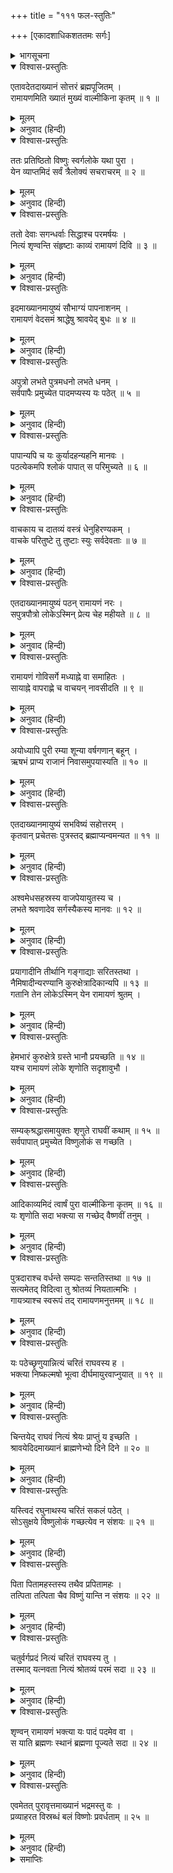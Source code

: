 +++
title = "१११ फल-स्तुतिः"

+++
[एकादशाधिकशततमः सर्गः]



<details><summary>भागसूचना</summary>

111. रामायण-काव्यका उपसंहार और इसकी महिमा
</details>

<details open><summary>विश्वास-प्रस्तुतिः</summary>

एतावदेतदाख्यानं सोत्तरं ब्रह्मपूजितम् ।  
रामायणमिति ख्यातं मुख्यं वाल्मीकिना कृतम् ॥ १ ॥
</details>

<details><summary>मूलम्</summary>

एतावदेतदाख्यानं सोत्तरं ब्रह्मपूजितम् ।  
रामायणमिति ख्यातं मुख्यं वाल्मीकिना कृतम् ॥ १ ॥
</details>

<details><summary>अनुवाद (हिन्दी)</summary>

(कुश और लव कहते हैं—) महर्षि वाल्मीकिद्वारा निर्मित यह रामायण नामक श्रेष्ठ आख्यान उत्तरकाण्डसहित इतना ही है । ब्रह्माजीने भी इसका आदर किया है ॥ १ ॥
</details>

<details open><summary>विश्वास-प्रस्तुतिः</summary>

ततः प्रतिष्ठितो विष्णुः स्वर्गलोके यथा पुरा ।  
येन व्याप्तमिदं सर्वं त्रैलोक्यं सचराचरम् ॥ २ ॥
</details>

<details><summary>मूलम्</summary>

ततः प्रतिष्ठितो विष्णुः स्वर्गलोके यथा पुरा ।  
येन व्याप्तमिदं सर्वं त्रैलोक्यं सचराचरम् ॥ २ ॥
</details>

<details><summary>अनुवाद (हिन्दी)</summary>

इस प्रकार भगवान् श्रीराम पहलेकी ही भाँति अपने विष्णुस्वरूपसे परमधाममें प्रतिष्ठित हुए । उनके द्वारा चराचर प्राणियोंसहित यह समस्त त्रिलोकी व्याप्त है ॥ २ ॥
</details>

<details open><summary>विश्वास-प्रस्तुतिः</summary>

ततो देवाः सगन्धर्वाः सिद्धाश्च परमर्षयः ।  
नित्यं शृण्वन्ति संहृष्टाः काव्यं रामायणं दिवि ॥ ३ ॥
</details>

<details><summary>मूलम्</summary>

ततो देवाः सगन्धर्वाः सिद्धाश्च परमर्षयः ।  
नित्यं शृण्वन्ति संहृष्टाः काव्यं रामायणं दिवि ॥ ३ ॥
</details>

<details><summary>अनुवाद (हिन्दी)</summary>

उन भगवान् के पावन चरित्रसे युक्त होनेके कारण देवता, गन्धर्व, सिद्ध और महर्षि सदा प्रसन्नतापूर्वक देवलोकमें इस रामायणकाव्यका श्रवण करते हैं ॥ ३ ॥
</details>

<details open><summary>विश्वास-प्रस्तुतिः</summary>

इदमाख्यानमायुष्यं सौभाग्यं पापनाशनम् ।  
रामायणं वेदसमं श्राद्धेषु श्रावयेद् बुधः ॥ ४ ॥
</details>

<details><summary>मूलम्</summary>

इदमाख्यानमायुष्यं सौभाग्यं पापनाशनम् ।  
रामायणं वेदसमं श्राद्धेषु श्रावयेद् बुधः ॥ ४ ॥
</details>

<details><summary>अनुवाद (हिन्दी)</summary>

यह प्रबन्धकाव्य आयु तथा सौभाग्यको बढ़ाता और पापोंका नाश करता है । रामायण वेदके समान है । विद्वान् पुरुषको श्राद्धोंमें इसे पढ़कर सुनाना चाहिये ॥ ४ ॥
</details>

<details open><summary>विश्वास-प्रस्तुतिः</summary>

अपुत्रो लभते पुत्रमधनो लभते धनम् ।  
सर्वपापैः प्रमुच्येत पादमप्यस्य यः पठेत् ॥ ५ ॥
</details>

<details><summary>मूलम्</summary>

अपुत्रो लभते पुत्रमधनो लभते धनम् ।  
सर्वपापैः प्रमुच्येत पादमप्यस्य यः पठेत् ॥ ५ ॥
</details>

<details><summary>अनुवाद (हिन्दी)</summary>

इसके पाठसे पुत्रहीनको पुत्र और धनहीनको धन मिलता है । जो प्रतिदिन इसके श्लोकके एक चरणका भी पाठ करता है, वह सब पापोंसे छुटकारा पा जाता है ॥ ५ ॥
</details>

<details open><summary>विश्वास-प्रस्तुतिः</summary>

पापान्यपि च यः कुर्यादहन्यहनि मानवः ।  
पठत्येकमपि श्लोकं पापात् स परिमुच्यते ॥ ६ ॥
</details>

<details><summary>मूलम्</summary>

पापान्यपि च यः कुर्यादहन्यहनि मानवः ।  
पठत्येकमपि श्लोकं पापात् स परिमुच्यते ॥ ६ ॥
</details>

<details><summary>अनुवाद (हिन्दी)</summary>

जो मनुष्य प्रतिदिन पाप करता है, वह भी यदि इसके एक श्लोकका भी नित्य पाठ करे तो वह सारी पापराशिसे मुक्त हो जाता है ॥ ६ ॥
</details>

<details open><summary>विश्वास-प्रस्तुतिः</summary>

वाचकाय च दातव्यं वस्त्रं धेनुहिरण्यकम् ।  
वाचके परितुष्टे तु तुष्टाः स्युः सर्वदेवताः ॥ ७ ॥
</details>

<details><summary>मूलम्</summary>

वाचकाय च दातव्यं वस्त्रं धेनुहिरण्यकम् ।  
वाचके परितुष्टे तु तुष्टाः स्युः सर्वदेवताः ॥ ७ ॥
</details>

<details><summary>अनुवाद (हिन्दी)</summary>

इसकी कथा सुनानेवाले वाचकको वस्त्र, गौ और सुवर्णकी दक्षिणा देनी चाहिये । वाचकके संतुष्ट होनेपर सभी देवता संतुष्ट हो जाते हैं ॥ ७ ॥
</details>

<details open><summary>विश्वास-प्रस्तुतिः</summary>

एतदाख्यानमायुष्यं पठन् रामायणं नरः ।  
सपुत्रपौत्रो लोकेऽस्मिन् प्रेत्य चेह महीयते ॥ ८ ॥
</details>

<details><summary>मूलम्</summary>

एतदाख्यानमायुष्यं पठन् रामायणं नरः ।  
सपुत्रपौत्रो लोकेऽस्मिन् प्रेत्य चेह महीयते ॥ ८ ॥
</details>

<details><summary>अनुवाद (हिन्दी)</summary>

यह रामायण नामक प्रबन्धकाव्य आयुकी वृद्धि करनेवाला है । जो मनुष्य प्रतिदिन इसका पाठ करता है, उसे इस लोकमें पुत्र-पौत्रकी प्राप्ति होती है और मृत्युके पश्चात् परलोकमें भी उसका बड़ा सम्मान होता है ॥ ८ ॥
</details>

<details open><summary>विश्वास-प्रस्तुतिः</summary>

रामायणं गोविसर्गे मध्याह्ने वा समाहितः ।  
सायाह्ने वापराह्णे च वाचयन् नावसीदति ॥ ९ ॥
</details>

<details><summary>मूलम्</summary>

रामायणं गोविसर्गे मध्याह्ने वा समाहितः ।  
सायाह्ने वापराह्णे च वाचयन् नावसीदति ॥ ९ ॥
</details>

<details><summary>अनुवाद (हिन्दी)</summary>

जो प्रतिदिन एकाग्रचित्त हो प्रातःकाल, मध्याह्न, अपराह्ण अथवा सायंकालमें रामायणका पाठ करता है, उसे कभी कोई दुःख नहीं होता है ॥ ९ ॥
</details>

<details open><summary>विश्वास-प्रस्तुतिः</summary>

अयोध्यापि पुरी रम्या शून्या वर्षगणान् बहून् ।  
ऋषभं प्राप्य राजानं निवासमुपयास्यति ॥ १० ॥
</details>

<details><summary>मूलम्</summary>

अयोध्यापि पुरी रम्या शून्या वर्षगणान् बहून् ।  
ऋषभं प्राप्य राजानं निवासमुपयास्यति ॥ १० ॥
</details>

<details><summary>अनुवाद (हिन्दी)</summary>

(श्रीरघुनाथजीके परमधाम पधारनेके पश्चात्) रमणीय अयोध्यापुरी भी बहुत वर्षोंतक सूनी पड़ी रहेगी । फिर राजा ऋषभके समय यह आबाद होगी ॥ १० ॥
</details>

<details open><summary>विश्वास-प्रस्तुतिः</summary>

एतदाख्यानमायुष्यं सभविष्यं सहोत्तरम् ।  
कृतवान् प्रचेतसः पुत्रस्तद् ब्रह्माप्यन्वमन्यत ॥ ११ ॥
</details>

<details><summary>मूलम्</summary>

एतदाख्यानमायुष्यं सभविष्यं सहोत्तरम् ।  
कृतवान् प्रचेतसः पुत्रस्तद् ब्रह्माप्यन्वमन्यत ॥ ११ ॥
</details>

<details><summary>अनुवाद (हिन्दी)</summary>

प्रचेताके पुत्र महर्षि वाल्मीकिजीने अश्वमेध-यज्ञकी समाप्तिके बादकी कथा एवं उत्तरकाण्डसहित रामायण नामक इस ऐतिहासिक काव्यका निर्माण किया है । ब्रह्माजीने भी इसका अनुमोदन किया था ॥ ११ ॥
</details>

<details open><summary>विश्वास-प्रस्तुतिः</summary>

अश्वमेधसहस्रस्य वाजपेयायुतस्य च ।  
लभते श्रवणादेव सर्गस्यैकस्य मानवः ॥ १२ ॥
</details>

<details><summary>मूलम्</summary>

अश्वमेधसहस्रस्य वाजपेयायुतस्य च ।  
लभते श्रवणादेव सर्गस्यैकस्य मानवः ॥ १२ ॥
</details>

<details><summary>अनुवाद (हिन्दी)</summary>

इस काव्यके एक सर्गका श्रवण करनेमात्रसे ही मनुष्य एक हजार अश्वमेध और दस हजार वाजपेय यज्ञोंका फल पा लेता है ॥ १२ ॥
</details>

<details open><summary>विश्वास-प्रस्तुतिः</summary>

प्रयागादीनि तीर्थानि गङ्गाद्याः सरितस्तथा ।  
नैमिषादीन्यरण्यानि कुरुक्षेत्रादिकान्यपि ॥ १३ ॥  
गतानि तेन लोकेऽस्मिन् येन रामायणं श्रुतम् ।
</details>

<details><summary>मूलम्</summary>

प्रयागादीनि तीर्थानि गङ्गाद्याः सरितस्तथा ।  
नैमिषादीन्यरण्यानि कुरुक्षेत्रादिकान्यपि ॥ १३ ॥  
गतानि तेन लोकेऽस्मिन् येन रामायणं श्रुतम् ।
</details>

<details><summary>अनुवाद (हिन्दी)</summary>

जिसने इस लोकमें रामायणकी कथा सुन ली, उसने मानो प्रयाग आदि तीर्थों, गङ्गा आदि पवित्र नदियों, नैमिषारण्य आदि वनों और कुरुक्षेत्र आदि पुण्यक्षेत्रोंकी यात्रा पूरी कर ली ॥ १३ १/२ ॥
</details>

<details open><summary>विश्वास-प्रस्तुतिः</summary>

हेमभारं कुरुक्षेत्रे ग्रस्ते भानौ प्रयच्छति ॥ १४ ॥  
यश्च रामायणं लोके शृणोति सदृशावुभौ ।
</details>

<details><summary>मूलम्</summary>

हेमभारं कुरुक्षेत्रे ग्रस्ते भानौ प्रयच्छति ॥ १४ ॥  
यश्च रामायणं लोके शृणोति सदृशावुभौ ।
</details>

<details><summary>अनुवाद (हिन्दी)</summary>

जो सूर्यग्रहणके समय कुरुक्षेत्रमें एक भार सुवर्णका दान करता है और जो लोकमें प्रतिदिन रामायण सुनता है, वे दोनों समान पुण्यके भागी होते हैं ॥ १४ १/२ ॥
</details>

<details open><summary>विश्वास-प्रस्तुतिः</summary>

सम्यक‍्श्रद्धासमायुक्तः शृणुते राघवीं कथाम् ॥ १५ ॥  
सर्वपापात् प्रमुच्येत विष्णुलोकं स गच्छति ।
</details>

<details><summary>मूलम्</summary>

सम्यक‍्श्रद्धासमायुक्तः शृणुते राघवीं कथाम् ॥ १५ ॥  
सर्वपापात् प्रमुच्येत विष्णुलोकं स गच्छति ।
</details>

<details><summary>अनुवाद (हिन्दी)</summary>

जो उत्तम श्रद्धासे सम्पन्न हो श्रीरघुनाथजीकी कथा सुनता है, वह सब पापोंसे मुक्त होता और विष्णुलोकमें जाता है ॥ १५ १/२ ॥
</details>

<details open><summary>विश्वास-प्रस्तुतिः</summary>

आदिकाव्यमिदं त्वार्षं पुरा वाल्मीकिना कृतम् ॥ १६ ॥  
यः शृणोति सदा भ‍क्त्या स गच्छेद् वैष्णवीं तनुम् ।
</details>

<details><summary>मूलम्</summary>

आदिकाव्यमिदं त्वार्षं पुरा वाल्मीकिना कृतम् ॥ १६ ॥  
यः शृणोति सदा भ‍क्त्या स गच्छेद् वैष्णवीं तनुम् ।
</details>

<details><summary>अनुवाद (हिन्दी)</summary>

जो पूर्वकालमें वाल्मीकिद्वारा निर्मित इस आर्षरामायण आदिकाव्यका सदा भक्तिभावसे श्रवण करता है, वह भगवान् विष्णुका सारूप्य प्राप्त कर लेता है ॥ १६ १/२ ॥
</details>

<details open><summary>विश्वास-प्रस्तुतिः</summary>

पुत्रदाराश्च वर्धन्ते सम्पदः सन्ततिस्तथा ॥ १७ ॥  
सत्यमेतद् विदित्वा तु श्रोतव्यं नियतात्मभिः ।  
गायत्र्याश्च स्वरूपं तद् रामायणमनुत्तमम् ॥ १८ ॥
</details>

<details><summary>मूलम्</summary>

पुत्रदाराश्च वर्धन्ते सम्पदः सन्ततिस्तथा ॥ १७ ॥  
सत्यमेतद् विदित्वा तु श्रोतव्यं नियतात्मभिः ।  
गायत्र्याश्च स्वरूपं तद् रामायणमनुत्तमम् ॥ १८ ॥
</details>

<details><summary>अनुवाद (हिन्दी)</summary>

इसके श्रवणसे स्त्री-पुत्रोंकी प्राप्ति होती है, धन और संतति बढ़ती है । इसे पूर्णतः सत्य समझकर मनको वशमें रखते हुए इसका श्रवण करना चाहिये । यह परम उत्तम रामायणकाव्य गायत्रीका स्वरूप है ॥ १७-१८ ॥
</details>

<details open><summary>विश्वास-प्रस्तुतिः</summary>

यः पठेच्छृणुयान्नित्यं चरितं राघवस्य ह ।  
भक्त्या निष्कल्मषो भूत्वा दीर्घमायुरवाप्नुयात् ॥ १९ ॥
</details>

<details><summary>मूलम्</summary>

यः पठेच्छृणुयान्नित्यं चरितं राघवस्य ह ।  
भक्त्या निष्कल्मषो भूत्वा दीर्घमायुरवाप्नुयात् ॥ १९ ॥
</details>

<details><summary>अनुवाद (हिन्दी)</summary>

जो पुरुष प्रतिदिन भक्तिभावसे श्रीरघुनाथजीके इस चरित्रको सुनता या पढ़ता है, वह निष्पाप होकर दीर्घ आयु प्राप्त कर लेता है ॥ १९ ॥
</details>

<details open><summary>विश्वास-प्रस्तुतिः</summary>

चिन्तयेद् राघवं नित्यं श्रेयः प्राप्तुं य इच्छति ।  
श्रावयेदिदमाख्यानं ब्राह्मणेभ्यो दिने दिने ॥ २० ॥
</details>

<details><summary>मूलम्</summary>

चिन्तयेद् राघवं नित्यं श्रेयः प्राप्तुं य इच्छति ।  
श्रावयेदिदमाख्यानं ब्राह्मणेभ्यो दिने दिने ॥ २० ॥
</details>

<details><summary>अनुवाद (हिन्दी)</summary>

जो कल्याण-प्राप्तिकी इच्छा रखता है, उसे नित्य-निरन्तर श्रीरघुनाथजीका चिन्तन करना चाहिये । ब्राह्मणोंको प्रतिदिन यह प्रबन्धकाव्य सुनाना चाहिये ॥ २० ॥
</details>

<details open><summary>विश्वास-प्रस्तुतिः</summary>

यस्त्विदं रघुनाथस्य चरितं सकलं पठेत् ।  
सोऽसुक्षये विष्णुलोकं गच्छत्येव न संशयः ॥ २१ ॥
</details>

<details><summary>मूलम्</summary>

यस्त्विदं रघुनाथस्य चरितं सकलं पठेत् ।  
सोऽसुक्षये विष्णुलोकं गच्छत्येव न संशयः ॥ २१ ॥
</details>

<details><summary>अनुवाद (हिन्दी)</summary>

जो इस श्रीरघुनाथ-चरित्रका पाठ पूर्ण कर लेता है, वह प्राणान्त होनेपर भगवान् विष्णुके ही धाममें जाता है; इसमें संशय नहीं है ॥ २१ ॥
</details>

<details open><summary>विश्वास-प्रस्तुतिः</summary>

पिता पितामहस्तस्य तथैव प्रपितामहः ।  
तत्पिता तत्पिता चैव विष्णुं यान्ति न संशयः ॥ २२ ॥
</details>

<details><summary>मूलम्</summary>

पिता पितामहस्तस्य तथैव प्रपितामहः ।  
तत्पिता तत्पिता चैव विष्णुं यान्ति न संशयः ॥ २२ ॥
</details>

<details><summary>अनुवाद (हिन्दी)</summary>

इतना ही नहीं, उसके पिता, पितामह, प्रपितामह, वृद्ध प्रपितामह तथा उनके भी पिता भगवान् विष्णुको प्राप्त कर लेते हैं, इसमें संशय नहीं है ॥ २२ ॥
</details>

<details open><summary>विश्वास-प्रस्तुतिः</summary>

चतुर्वर्गप्रदं नित्यं चरितं राघवस्य तु ।  
तस्माद् यत्नवता नित्यं श्रोतव्यं परमं सदा ॥ २३ ॥
</details>

<details><summary>मूलम्</summary>

चतुर्वर्गप्रदं नित्यं चरितं राघवस्य तु ।  
तस्माद् यत्नवता नित्यं श्रोतव्यं परमं सदा ॥ २३ ॥
</details>

<details><summary>अनुवाद (हिन्दी)</summary>

श्रीराघवेन्द्रका यह चरित्र सदा धर्म, अर्थ, काम और मोक्ष चारों पुरुषार्थोंको देनेवाला है । इसलिये प्रतिदिन यत्नपूर्वक निरन्तर इस उत्तम काव्यका श्रवण करना चाहिये ॥ २३ ॥
</details>

<details open><summary>विश्वास-प्रस्तुतिः</summary>

शृण्वन् रामायणं भक्त्या यः पादं पदमेव वा ।  
स याति ब्रह्मणः स्थानं ब्रह्मणा पूज्यते सदा ॥ २४ ॥
</details>

<details><summary>मूलम्</summary>

शृण्वन् रामायणं भक्त्या यः पादं पदमेव वा ।  
स याति ब्रह्मणः स्थानं ब्रह्मणा पूज्यते सदा ॥ २४ ॥
</details>

<details><summary>अनुवाद (हिन्दी)</summary>

जो रामायणकाव्यके श्लोकके एक चरण या एक पदका भक्तिभावसे श्रवण करता है, वह ब्रह्माजीके धाममें जाता है और सदा उनके द्वारा पूजित होता है ॥
</details>

<details open><summary>विश्वास-प्रस्तुतिः</summary>

एवमेतत् पुरावृत्तमाख्यानं भद्रमस्तु वः ।  
प्रव्याहरत विस्रब्धं बलं विष्णोः प्रवर्धताम् ॥ २५ ॥
</details>

<details><summary>मूलम्</summary>

एवमेतत् पुरावृत्तमाख्यानं भद्रमस्तु वः ।  
प्रव्याहरत विस्रब्धं बलं विष्णोः प्रवर्धताम् ॥ २५ ॥
</details>

<details><summary>अनुवाद (हिन्दी)</summary>

इस प्रकार इस पुरातन आख्यानका आपलोग विश्वासपूर्वक पाठ करें । आपका कल्याण हो और भगवान् विष्णुके बलकी जय हो ॥ २५ ॥
</details>

<details><summary>समाप्तिः</summary>

इत्यार्षे श्रीमद्रामायणे वाल्मीकीये आदिकाव्ये उत्तरकाण्डे एकादशाधिकशततमः सर्गः ॥ १११ ॥  
इस प्रकार श्रीवाल्मीकिनिर्मित आर्षरामायण आदिकाव्यके उत्तरकाण्डमें एक सौ ग्यारहवाँ सर्ग पूरा हुआ ॥ १११ ॥  
॥ उत्तरकाण्डं सम्पूर्णम् ॥  
॥ श्रीमद्वाल्मीकीयरामायणं सम्पूर्णम् ॥
</details>
